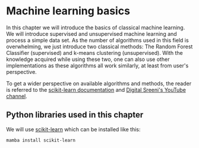 # Machine learning basics

In this chapter we will introduce the basics of classical machine learning. We will introduce supervised and unsupervised machine learning and process a simple data set. As the number of algorithms used in this field is overwhelming, we just introduce two classical methods: The Random Forest Classifier (supervised) and k-means clustering (unsupervised). With the knowledge acquired while using these two, one can also use other implementations as these algorithms all work similarly, at least from user's perspective.

To get a wider perspective on available algorithms and methods, the reader is referred to the [scikit-learn documentation](https://scikit-learn.org/stable/supervised_learning.html#supervised-learning) and [Digital Sreeni's YouTube channel](https://www.youtube.com/c/DigitalSreeni).

## Python libraries used in this chapter
We will use [scikit-learn](https://scikit-learn.org/) which can be installed like this:
```
mamba install scikit-learn
```